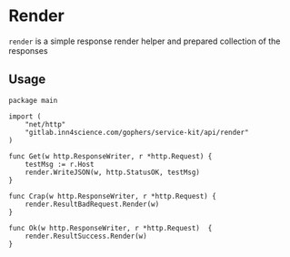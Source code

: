 # Render

`render` is a simple response render helper and prepared collection of the responses 

## Usage 
```
package main

import (
    "net/http"
    "gitlab.inn4science.com/gophers/service-kit/api/render"
)

func Get(w http.ResponseWriter, r *http.Request) {
    testMsg := r.Host
    render.WriteJSON(w, http.StatusOK, testMsg)
}

func Crap(w http.ResponseWriter, r *http.Request) {
    render.ResultBadRequest.Render(w)
}

func Ok(w http.ResponseWriter, r *http.Request)  {
    render.ResultSuccess.Render(w)
}
```

